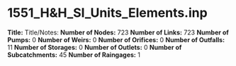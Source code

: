 # 1551_H&H_SI_Units_Elements.inp
**Title:** Title/Notes:
**Number of Nodes:** 723
**Number of Links:** 723
**Number of Pumps:** 0
**Number of Weirs:** 0
**Number of Orifices:** 0
**Number of Outfalls:** 11
**Number of Storages:** 0
**Number of Outlets:** 0
**Number of Subcatchments:** 45
**Number of Raingages:** 1
